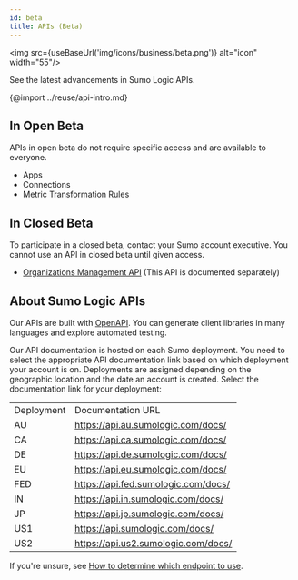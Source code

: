 ```yaml
---
id: beta
title: APIs (Beta)
---
```


<img src={useBaseUrl('img/icons/business/beta.png')} alt="icon" width="55"/>

See the latest advancements in Sumo Logic APIs.

{@import ../reuse/api-intro.md}

## In Open Beta

APIs in open beta do not require specific access and are available to everyone.

* Apps
* Connections
* Metric Transformation Rules


## In Closed Beta

To participate in a closed beta, contact your Sumo account executive. You cannot use an API in closed beta until given access.

* [Organizations Management API](https://organizations.sumologic.com/docs/) (This API is documented separately)

## About Sumo Logic APIs

Our APIs are built with [OpenAPI](https://www.openapis.org/). You can generate client libraries in many languages and explore automated testing.

Our API documentation is hosted on each Sumo deployment. You need to select the appropriate API documentation link based on which deployment your account is on. Deployments are assigned depending on the geographic location and the date an account is created. Select the documentation link for your deployment:

<table><small>
  <tr>
   <td>Deployment
   </td>
   <td>Documentation URL
   </td>
  </tr>
  <tr>
   <td>AU
   </td>
   <td><a href="https://api.au.sumologic.com/docs/">https://api.au.sumologic.com/docs/</a>
   </td>
  </tr>
  <tr>
   <td>CA
   </td>
   <td><a href="https://api.ca.sumologic.com/docs/">https://api.ca.sumologic.com/docs/</a>
   </td>
  </tr>
  <tr>
   <td>DE
   </td>
   <td><a href="https://api.de.sumologic.com/docs/">https://api.de.sumologic.com/docs/</a>
   </td>
  </tr>
  <tr>
   <td>EU
   </td>
   <td><a href="https://api.eu.sumologic.com/docs/">https://api.eu.sumologic.com/docs/</a>
   </td>
  </tr>
  <tr>
   <td>FED
   </td>
   <td><a href="https://api.fed.sumologic.com/docs/">https://api.fed.sumologic.com/docs/</a>
   </td>
  </tr>
  <tr>
   <td>IN
   </td>
   <td><a href="https://api.in.sumologic.com/docs/">https://api.in.sumologic.com/docs/</a>
   </td>
  </tr>
  <tr>
   <td>JP
   </td>
   <td><a href="https://api.jp.sumologic.com/docs/">https://api.jp.sumologic.com/docs/</a>
   </td>
  </tr>
  <tr>
   <td>US1
   </td>
   <td><a href="https://api.sumologic.com/docs/">https://api.sumologic.com/docs/</a>
   </td>
  </tr>
  <tr>
   <td>US2
   </td>
   <td><a href="https://api.us2.sumologic.com/docs/">https://api.us2.sumologic.com/docs/</a>
   </td>
  </tr></small>
</table>

​​​If you're unsure, see [How to determine which endpoint to use](/docs/api/authentication-endpoints-security#which-endpoint-should-i-should-use).
